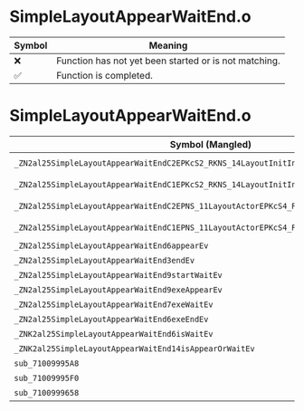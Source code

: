# SimpleLayoutAppearWaitEnd.o
| Symbol | Meaning 
| ------------- | ------------- 
| :x: | Function has not yet been started or is not matching. 
| :white_check_mark: | Function is completed. 


# SimpleLayoutAppearWaitEnd.o
| Symbol (Mangled) | Symbol (Demangled) | Decompiled? |
| ------------- |  ------------- | ------------- |
| `_ZN2al25SimpleLayoutAppearWaitEndC2EPKcS2_RKNS_14LayoutInitInfoES2_b` | `al::SimpleLayoutAppearWaitEnd::SimpleLayoutAppearWaitEnd(char const*,char const*,al::LayoutInitInfo const&,char const*,bool)` | :x: |
| `_ZN2al25SimpleLayoutAppearWaitEndC1EPKcS2_RKNS_14LayoutInitInfoES2_b` | `al::SimpleLayoutAppearWaitEnd::SimpleLayoutAppearWaitEnd(char const*,char const*,al::LayoutInitInfo const&,char const*,bool)` | :x: |
| `_ZN2al25SimpleLayoutAppearWaitEndC2EPNS_11LayoutActorEPKcS4_RKNS_14LayoutInitInfoES4_` | `al::SimpleLayoutAppearWaitEnd::SimpleLayoutAppearWaitEnd(al::LayoutActor *,char const*,char const*,al::LayoutInitInfo const&,char const*)` | :x: |
| `_ZN2al25SimpleLayoutAppearWaitEndC1EPNS_11LayoutActorEPKcS4_RKNS_14LayoutInitInfoES4_` | `al::SimpleLayoutAppearWaitEnd::SimpleLayoutAppearWaitEnd(al::LayoutActor *,char const*,char const*,al::LayoutInitInfo const&,char const*)` | :x: |
| `_ZN2al25SimpleLayoutAppearWaitEnd6appearEv` | `al::SimpleLayoutAppearWaitEnd::appear(void)` | :x: |
| `_ZN2al25SimpleLayoutAppearWaitEnd3endEv` | `al::SimpleLayoutAppearWaitEnd::end(void)` | :x: |
| `_ZN2al25SimpleLayoutAppearWaitEnd9startWaitEv` | `al::SimpleLayoutAppearWaitEnd::startWait(void)` | :x: |
| `_ZN2al25SimpleLayoutAppearWaitEnd9exeAppearEv` | `al::SimpleLayoutAppearWaitEnd::exeAppear(void)` | :x: |
| `_ZN2al25SimpleLayoutAppearWaitEnd7exeWaitEv` | `al::SimpleLayoutAppearWaitEnd::exeWait(void)` | :x: |
| `_ZN2al25SimpleLayoutAppearWaitEnd6exeEndEv` | `al::SimpleLayoutAppearWaitEnd::exeEnd(void)` | :x: |
| `_ZNK2al25SimpleLayoutAppearWaitEnd6isWaitEv` | `al::SimpleLayoutAppearWaitEnd::isWait(void)const` | :x: |
| `_ZNK2al25SimpleLayoutAppearWaitEnd14isAppearOrWaitEv` | `al::SimpleLayoutAppearWaitEnd::isAppearOrWait(void)const` | :x: |
| `sub_71009995A8` | `` | :x: |
| `sub_71009995F0` | `` | :x: |
| `sub_7100999658` | `` | :x: |
